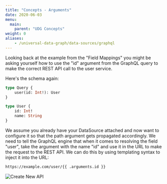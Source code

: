 ```yaml
---
title: "Concepts - Arguments"
date: 2020-06-03
menu:
  main:
    parent: "UDG Concepts"
weight: 0
aliases:
    - /universal-data-graph/data-sources/graphql
---
```


Looking back at the example from the "Field Mappings" you might be asking yourself how to use the "id" argument from the GraphQL query to make the correct REST API call to the user service.

Here's the schema again:

```graphql
type Query {
    user(id: Int!): User
}

type User {
    id: Int!
    name: String
}
```

We assume you already have your DataSource attached and now want to configure it so that the path argument gets propagated accordingly.
We need to tell the GraphQL engine that when it comes to resolving the field "user", take the argument with the name "id" and use it in the URL to make the request to the REST API.
We can do this by using templating syntax to inject it into the URL:

```html
https://example.com/user/{{ .arguments.id }}
``` 

![Create New API](/img/dashboard/udg/concepts/arguments.png)